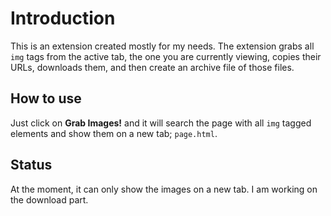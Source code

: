 # Introduction

This is an extension created mostly for my needs. The extension grabs all `img` tags from the active tab, the one you are currently viewing, copies their URLs, downloads them, and then create an archive file of those files.

## How to use

Just click on **Grab Images!** and it will search the page with all `img` tagged elements and show them on a new tab; `page.html`.

## Status

At the moment, it can only show the images on a new tab. I am working on the download part.
